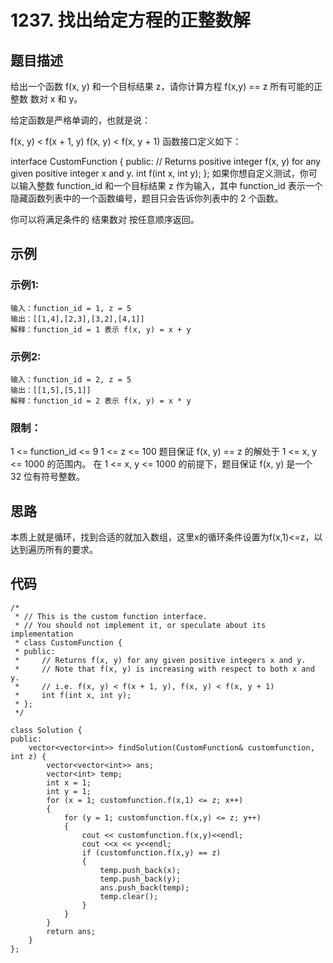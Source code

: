 # 1237. 找出给定方程的正整数解

## 题目描述

给出一个函数  f(x, y) 和一个目标结果 z，请你计算方程 f(x,y) == z 所有可能的正整数 数对 x 和 y。

给定函数是严格单调的，也就是说：

f(x, y) < f(x + 1, y)
f(x, y) < f(x, y + 1)
函数接口定义如下：

interface CustomFunction {
public:
  // Returns positive integer f(x, y) for any given positive integer x and y.
  int f(int x, int y);
};
如果你想自定义测试，你可以输入整数 function_id 和一个目标结果 z 作为输入，其中 function_id 表示一个隐藏函数列表中的一个函数编号，题目只会告诉你列表中的 2 个函数。  

你可以将满足条件的 结果数对 按任意顺序返回。

## 示例

### 示例1:

```
输入：function_id = 1, z = 5
输出：[[1,4],[2,3],[3,2],[4,1]]
解释：function_id = 1 表示 f(x, y) = x + y
```

### 示例2:

```
输入：function_id = 2, z = 5
输出：[[1,5],[5,1]]
解释：function_id = 2 表示 f(x, y) = x * y
```

### 限制：

1 <= function_id <= 9
1 <= z <= 100
题目保证 f(x, y) == z 的解处于 1 <= x, y <= 1000 的范围内。
在 1 <= x, y <= 1000 的前提下，题目保证 f(x, y) 是一个 32 位有符号整数。

## 思路

本质上就是循环，找到合适的就加入数组，这里x的循环条件设置为f(x,1)<=z，以达到遍历所有的要求。

## 代码

```
/*
 * // This is the custom function interface.
 * // You should not implement it, or speculate about its implementation
 * class CustomFunction {
 * public:
 *     // Returns f(x, y) for any given positive integers x and y.
 *     // Note that f(x, y) is increasing with respect to both x and y.
 *     // i.e. f(x, y) < f(x + 1, y), f(x, y) < f(x, y + 1)
 *     int f(int x, int y);
 * };
 */

class Solution {
public:
    vector<vector<int>> findSolution(CustomFunction& customfunction, int z) {
        vector<vector<int>> ans;
        vector<int> temp;
        int x = 1;
        int y = 1;
        for (x = 1; customfunction.f(x,1) <= z; x++)
        {
            for (y = 1; customfunction.f(x,y) <= z; y++)
            {
                cout << customfunction.f(x,y)<<endl;
                cout <<x << y<<endl;
                if (customfunction.f(x,y) == z)
                {
                    temp.push_back(x);
                    temp.push_back(y);
                    ans.push_back(temp);
                    temp.clear();
                }
            }
        }
        return ans;
    }
};
```

